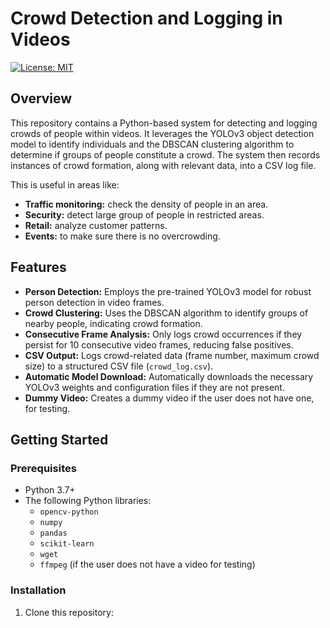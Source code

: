 # Crowd Detection and Logging in Videos

[![License: MIT](https://img.shields.io/badge/License-MIT-yellow.svg)](https://opensource.org/licenses/MIT)

## Overview

This repository contains a Python-based system for detecting and logging crowds of people within videos. It leverages the YOLOv3 object detection model to identify individuals and the DBSCAN clustering algorithm to determine if groups of people constitute a crowd. The system then records instances of crowd formation, along with relevant data, into a CSV log file.

This is useful in areas like:

*   **Traffic monitoring:** check the density of people in an area.
*   **Security:** detect large group of people in restricted areas.
*   **Retail:** analyze customer patterns.
* **Events:** to make sure there is no overcrowding.

## Features

*   **Person Detection:** Employs the pre-trained YOLOv3 model for robust person detection in video frames.
*   **Crowd Clustering:** Uses the DBSCAN algorithm to identify groups of nearby people, indicating crowd formation.
*   **Consecutive Frame Analysis:** Only logs crowd occurrences if they persist for 10 consecutive video frames, reducing false positives.
*   **CSV Output:**  Logs crowd-related data (frame number, maximum crowd size) to a structured CSV file (`crowd_log.csv`).
*   **Automatic Model Download:** Automatically downloads the necessary YOLOv3 weights and configuration files if they are not present.
* **Dummy Video:** Creates a dummy video if the user does not have one, for testing.

## Getting Started

### Prerequisites

*   Python 3.7+
*   The following Python libraries:
    *   `opencv-python`
    *   `numpy`
    *   `pandas`
    *   `scikit-learn`
    * `wget`
    * `ffmpeg` (if the user does not have a video for testing)

### Installation

1.  Clone this repository:
